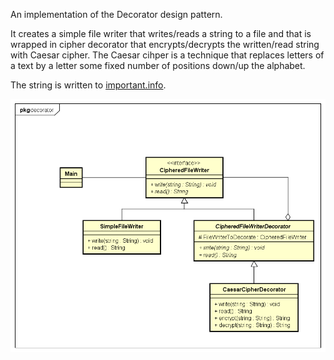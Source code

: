 An implementation of the Decorator design pattern.

It creates a simple file writer that writes/reads a string to a file and that is wrapped in cipher decorator that encrypts/decrypts the written/read string with Caesar cipher. The Caesar cihper is a technique that replaces letters of a text by a letter some fixed number of positions down/up the alphabet.

The string is written to [important.info](important.info).

![alt text](UML%2006%20Decorator.png)
